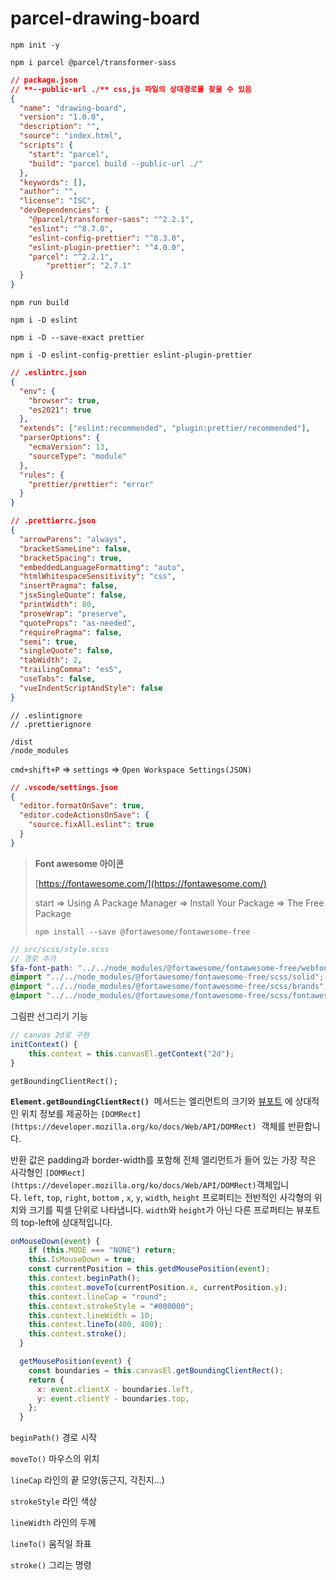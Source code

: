 # parcel-drawing-board


`npm init -y`

`npm i parcel @parcel/transformer-sass`

```json
// package.json
// **--public-url ./** css,js 파일의 상대경로를 찾을 수 있음
{
  "name": "drawing-board",
  "version": "1.0.0",
  "description": "",
  "source": "index.html",
  "scripts": {
    "start": "parcel",
    "build": "parcel build --public-url ./"
  },
  "keywords": [],
  "author": "",
  "license": "ISC",
  "devDependencies": {
    "@parcel/transformer-sass": "^2.2.1",
    "eslint": "^8.7.0",
    "eslint-config-prettier": "^8.3.0",
    "eslint-plugin-prettier": "^4.0.0",
    "parcel": "^2.2.1",
		"prettier": "2.7.1"
  }
}
```

`npm run build`

`npm i -D eslint`

`npm i -D --save-exact prettier`

`npm i -D eslint-config-prettier eslint-plugin-prettier`

```json
// .eslintrc.json
{
  "env": {
    "browser": true,
    "es2021": true
  },
  "extends": ["eslint:recommended", "plugin:prettier/recommended"],
  "parserOptions": {
    "ecmaVersion": 13,
    "sourceType": "module"
  },
  "rules": {
    "prettier/prettier": "error"
  }
}
```

```json
// .prettierrc.json
{
  "arrowParens": "always",
  "bracketSameLine": false,
  "bracketSpacing": true,
  "embeddedLanguageFormatting": "auto",
  "htmlWhitespaceSensitivity": "css",
  "insertPragma": false,
  "jsxSingleQuote": false,
  "printWidth": 80,
  "proseWrap": "preserve",
  "quoteProps": "as-needed",
  "requirePragma": false,
  "semi": true,
  "singleQuote": false,
  "tabWidth": 2,
  "trailingComma": "es5",
  "useTabs": false,
  "vueIndentScriptAndStyle": false
}
```

```
// .eslintignore
// .prettierignore

/dist
/node_modules
```

`cmd+shift+P` ⇒ `settings` ⇒ `Open Workspace Settings(JSON)`

```json
// .vscode/settings.json
{
  "editor.formatOnSave": true,
  "editor.codeActionsOnSave": {
    "source.fixAll.eslint": true 
  }
}
```

> **Font awesome 아이콘**
> 
> 
> [https://fontawesome.com/](https://fontawesome.com/)
> 
> start ⇒ Using A Package Manager ⇒ Install Your Package ⇒  The Free Package 
> 
> `npm install --save @fortawesome/fontawesome-free`
> 

```scss
// src/scss/style.scss
// 경로 추가
$fa-font-path: "../../node_modules/@fortawesome/fontawesome-free/webfonts";
@import "../../node_modules/@fortawesome/fontawesome-free/scss/solid";
@import "../../node_modules/@fortawesome/fontawesome-free/scss/brands";
@import "../../node_modules/@fortawesome/fontawesome-free/scss/fontawesome";
```

그림판 선그리기 기능

```jsx
// canvas 2d로 구현
initContext() {
    this.context = this.canvasEl.getContext("2d");
}
```

`getBoundingClientRect();`

**`Element.getBoundingClientRect()`**
 메서드는 엘리먼트의 크기와 [뷰포트](https://developer.mozilla.org/ko/docs/Glossary/Viewport)
에 상대적인 위치 정보를 제공하는 `[DOMRect](https://developer.mozilla.org/ko/docs/Web/API/DOMRect)`
 객체를 반환합니다.

반환 값은 padding과 border-width를 포함해 전체 엘리먼트가 들어 있는 가장 작은 사각형인 `[DOMRect](https://developer.mozilla.org/ko/docs/Web/API/DOMRect)`객체입니다. `left`, `top`, `right`, `bottom`
, `x`, `y`, `width`, `height` 프로퍼티는 전반적인 사각형의 위치와 크기를 픽셀 단위로 나타냅니다. `width`와 `height`가 아닌 다른 프로퍼티는 뷰포트의 top-left에 상대적입니다.

```jsx
onMouseDown(event) {
    if (this.MODE === "NONE") return;
    this.IsMouseDown = true;
    const currentPosition = this.getdMousePosition(event);
    this.context.beginPath();
    this.context.moveTo(currentPosition.x, currentPosition.y);
    this.context.lineCap = "round";
    this.context.strokeStyle = "#000000";
    this.context.lineWidth = 10;
    this.context.lineTo(400, 400);
    this.context.stroke();
  }

  getMousePosition(event) {
    const boundaries = this.canvasEl.getBoundingClientRect();
    return {
      x: event.clientX - boundaries.left,
      y: event.clientY - boundaries.top,
    };
  }
```

`beginPath()` 경로 시작

`moveTo()` 마우스의 위치

`lineCap` 라인의 끝 모양(둥근지, 각진지…)

`strokeStyle` 라인 색상

`lineWidth` 라인의 두께

`lineTo()` 움직일 좌표

`stroke()` 그리는 명령
